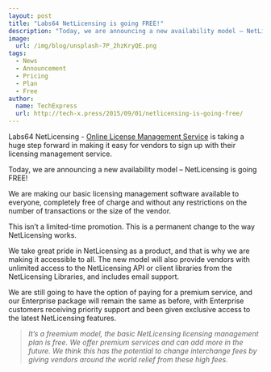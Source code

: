 ```yaml
---
layout: post
title: "Labs64 NetLicensing is going FREE!"
description: "Today, we are announcing a new availability model – NetLicensing is going free!"
image:
  url: /img/blog/unsplash-7P_2hzKryQE.png
tags:
  - News
  - Announcement
  - Pricing
  - Plan
  - Free
author:
  name: TechExpress
  url: http://tech-x.press/2015/09/01/netlicensing-is-going-free/
---
```


Labs64 NetLicensing - [Online License Management Service](http://netlicensing.io) is taking a huge step forward in making it easy for vendors to sign up with their licensing management service.

Today, we are announcing a new availability model – NetLicensing is going FREE!

We are making our basic licensing management software available to everyone, completely free of charge and without any restrictions on the number of transactions or the size of the vendor.

This isn’t a limited-time promotion. This is a permanent change to the way NetLicensing works.

We take great pride in NetLicensing as a product, and that is why we are making it accessible to all. The new model will also provide vendors with unlimited access to the NetLicensing API or client libraries from the NetLicensing Libraries, and includes email support.

We are still going to have the option of paying for a premium service, and our Enterprise package will remain the same as before, with Enterprise customers receiving priority support and been given exclusive access to the latest NetLicensing features.

> *It’s a freemium model, the basic NetLicensing licensing management plan is free. We offer premium services and can add more in the future. We think this has the potential to change interchange fees by giving vendors around the world relief from these high fees.*

